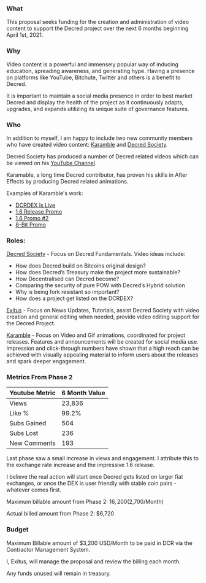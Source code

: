 ### What

This proposal seeks funding for the creation and administration of video content to support the Decred project over the next 6 months beginning April 1st, 2021.

### Why

Video content is a powerful and immensely popular way of inducing education, spreading awareness, and generating hype. Having a presence on platforms like YouTube, Bitchute, Twitter and others is a benefit to Decred.

It is important to maintain a social media presence in order to best market Decred and display the health of the project as it continuously adapts, upgrades, and expands utilizing its unique suite of governance features.

### Who

In addition to myself, I am happy to include two new community members who have created video content: [Karamble](https://twitter.com/karamblez) and [Decred Society](https://twitter.com/DecredSociety).

Decred Society has produced a number of Decred related videos which can be viewed on his [YouTube Channel](https://www.youtube.com/c/DecredSociety/featured).

Karamable, a long time Decred contributor, has proven his skills in After Effects by producing Decred related animations. 

Examples of Karamble's work:

- [DCRDEX Is Live](https://www.youtube.com/watch?v=XwGJyRBjdtM)
- [1.6 Release Promo](https://twitter.com/karamblez/status/1356921573647745024)
- [1.6 Promo #2](https://twitter.com/karamblez/status/1324812207222304770)
- [8-Bit Promo](https://twitter.com/karamblez/status/1353843046606106628)



### Roles:

[Decred Society](https://twitter.com/DecredSociety) - Focus on Decred Fundamentals. Video ideas include:

- How does De­cred build on Bit­coins ori­gin­al design?
- How does De­cred’s Treas­ury make the pro­ject more sus­tain­able?
- How De­cent­ral­ised can De­cred be­come?
- Com­par­ing the se­cur­ity of pure POW with De­cred’s Hy­brid solu­tion
- Why is be­ing fork res­ist­ant so im­port­ant?
-  How does a pro­ject get lis­ted on the DCR­DEX?

[Exitus](https://twitter.com/exitusdcr) - Focus on News Updates, Tutorials, assist Decred Society with video creation and general editing when needed, provide video editing support for the Decred Project.

[Karamble](https://twitter.com/karamblez) - Focus on Video and Gif animations, coordinated for project releases. Features and announcements will be created for social media use. Impression and click-through numbers have shown that a high reach can be achieved with visually appealing material to inform users about the releases and spark deeper engagement.



### Metrics From Phase 2

| Youtube Metric | 6 Month Value |
|----------------|---------------|
| Views          | 23,836        |
| Like %         | 99.2%         |
| Subs Gained    | 504           |
| Subs Lost      | 236           |
| New Comments   | 193           |

Last phase saw a small increase in views and engagement. I attribute this to the exchange rate increase and the impressive 1.6 release.

I believe the real action will start once Decred gets listed on larger fiat exchanges, or once the DEX is user friendly with stable coin pairs - whatever comes first.

Maximum billable amount from Phase 2: $16,200 ($2,700/Month)

Actual billed amount from Phase 2: $6,720

### Budget

Maximum Billable amount of $3,200 USD/Month to be paid in DCR via the Contractor Management System. 

I, Exitus, will manage the proposal and review the billing each month.

Any funds unused will remain in treasury.



